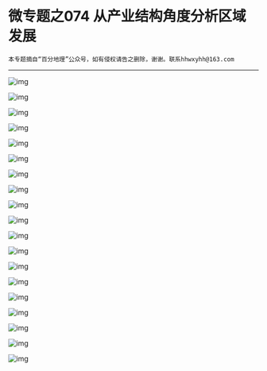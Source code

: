 # 微专题之074 从产业结构角度分析区域发展

```
本专题摘自“百分地理”公众号，如有侵权请告之删除，谢谢。联系hhwxyhh@163.com
```

------
   
   
![img](../images/微专题之061河曲、曲峡与牛轭湖1.jpg)   
   
   
![img](../images/微专题之061河曲、曲峡与牛轭湖2.jpg)   
   
   
![img](../images/微专题之061河曲、曲峡与牛轭湖3.jpg)   
   
   
![img](../images/微专题之061河曲、曲峡与牛轭湖4.jpg)   
   
   
![img](../images/微专题之061河曲、曲峡与牛轭湖5.jpg)   
   
   
![img](../images/微专题之061河曲、曲峡与牛轭湖6.jpg)   
   
   
![img](../images/微专题之061河曲、曲峡与牛轭湖7.jpg)   
   
   
![img](../images/微专题之061河曲、曲峡与牛轭湖8.jpg)   
   
   
![img](../images/微专题之061河曲、曲峡与牛轭湖9.jpg)   
   
   
![img](../images/微专题之061河曲、曲峡与牛轭湖10.jpg)   
   
   
![img](../images/微专题之061河曲、曲峡与牛轭湖11.jpg)   
   
   
![img](../images/微专题之061河曲、曲峡与牛轭湖12.jpg)   
   
   
![img](../images/微专题之061河曲、曲峡与牛轭湖13.jpg)   
   
   
![img](../images/微专题之061河曲、曲峡与牛轭湖14.jpg)   
   
   
![img](../images/微专题之061河曲、曲峡与牛轭湖15.jpg)   
   
   
![img](../images/微专题之061河曲、曲峡与牛轭湖16.jpg)   
   
   
![img](../images/微专题之061河曲、曲峡与牛轭湖17.jpg)   
   
   
![img](../images/微专题之061河曲、曲峡与牛轭湖18.jpg)   
   
   
![img](../images/微专题之061河曲、曲峡与牛轭湖19.jpg)   
